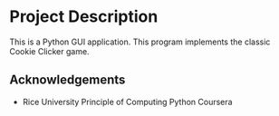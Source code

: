 # Project Description

This is a Python GUI application. This program implements the classic Cookie Clicker game.


## Acknowledgements

* Rice University Principle of Computing Python Coursera
